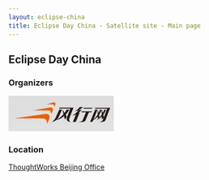 ```yaml
---
layout: eclipse-china
title: Eclipse Day China - Satellite site - Main page
---
```


## Eclipse Day China

### Organizers

![Funshion-logo-1.jpg](../Pictures/Funshion-logo-1.jpg)

### Location

[ThoughtWorks Beijing Office](/Day/Location/ThoughtWorksOffice)